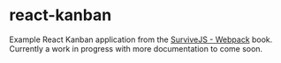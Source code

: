 # react-kanban

Example React Kanban application from the [SurviveJS - Webpack](https://survivejs.com/react/) book. Currently a work in
progress with more documentation to come soon.